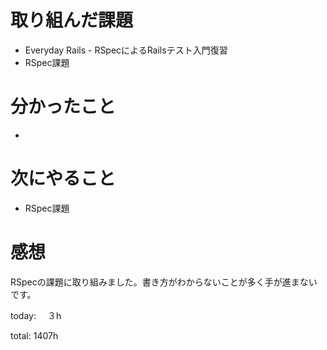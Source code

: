 #  取り組んだ課題
- Everyday Rails - RSpecによるRailsテスト入門復習
- RSpec課題

# 分かったこと
- 
  
# 次にやること
- RSpec課題


# 感想
RSpecの課題に取り組みました。書き方がわからないことが多く手が進まないです。

today: 　３h

total: 1407h
